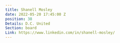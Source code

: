 ```yaml
---
title: Shanell Mosley
date: 2022-05-20 17:45:00 Z
position: 38
Details: D.C. United
Section: board
Link: https://www.linkedin.com/in/shanell-mosley/
---
```


